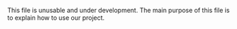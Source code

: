 This file is unusable and under development.
The main purpose of this file is to explain how to use our project.